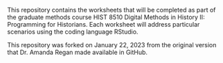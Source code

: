 This repository contains the worksheets that will be completed as part of the graduate methods course HIST 8510 Digital Methods in History II: Programming for Historians. Each worksheet will address particular scenarios using the coding language RStudio.

This repository was forked on January 22, 2023 from the original version that Dr. Amanda Regan  made available in GitHub.
